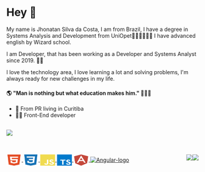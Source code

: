 <h1>Hey 👋 </h1>

My name is Jhonatan Silva da Costa, I am from Brazil, I have a degree in Systems Analysis and Development from UniOpet👨‍🎓👨‍🎓👨‍🎓 I have advanced english by Wizard school. 

I am Developer, that has been working as a Developer and Systems Analyst since 2019. 👨‍💻

I love the technology area, I love learning a lot and solving problems, I'm always ready for new challenges in my life.

<h4> 🌎 "Man is nothing but what education makes him." 💭💭💭 </h4>

- 🚩 From PR living in Curitiba
- 👨‍💻 Front-End developer

 ##

<div align="left">
  <a href="https://github.com/Jhoncosta08">
  <img height="180em" src="https://github-readme-stats.vercel.app/api/top-langs/?username=Jhoncosta08&layout=compact&langs_count=7&theme=dracula"/>
</div>
  
  ##
 
<div style="display: inline_block"><br>
  <img align="center" alt="html-logo" height="30" width="40" src="https://raw.githubusercontent.com/devicons/devicon/master/icons/html5/html5-plain.svg">
  <img align="center" alt="css-logo" height="30" width="40" src="https://raw.githubusercontent.com/devicons/devicon/master/icons/css3/css3-plain.svg">
  <img align="center" alt="Js-logo" height="30" width="40" src="https://raw.githubusercontent.com/devicons/devicon/master/icons/javascript/javascript-plain.svg">
  <img align="center" alt="Ts-logo" height="30" width="40" src="https://raw.githubusercontent.com/devicons/devicon/master/icons/typescript/typescript-plain.svg">
  <img align="center" alt="Angular-logo" height="30" width="40" src="https://raw.githubusercontent.com/devicons/devicon/master/icons/angularjs/angularjs-plain.svg">
 <img align="center" alt="Angular-logo" height="30" width="40" src="https://raw.githubusercontent.com/devicons/devicon/master/icons/react/react-plain.svg">
  <a href = "mailto:jhonatan.s.costa97@gmail.com"><img align="right" src="https://img.shields.io/badge/-Gmail-%23333?style=for-the-badge&logo=gmail&logoColor=white" target="_blank"></a>
  <a href="https://www.linkedin.com/in/jhonatan-silva-da-costa/" target="_blank"><img align="right" src="https://img.shields.io/badge/-LinkedIn-%230077B5?style=for-the-badge&logo=linkedin&logoColor=white" target="_blank">
  </a>
</div>

